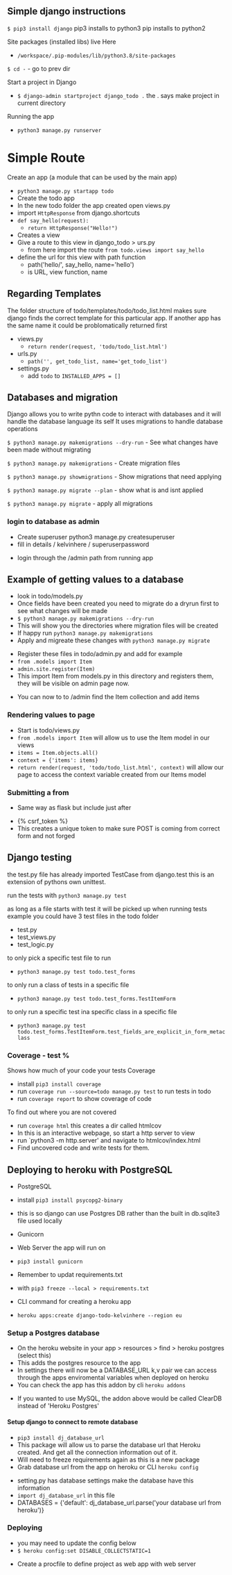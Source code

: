 ## Simple django instructions

`$ pip3 install django`
pip3 installs to python3
pip installs to python2

Site packages (installed libs) live Here
- `/workspace/.pip-modules/lib/python3.8/site-packages`

`$ cd -` - go to prev dir

Start a project in Django
- `$ django-admin startproject django_todo .` the . says make project in current directory

Running the app
- `python3 manage.py runserver`

# Simple Route
Create an app (a module that can be used by the main app)
- `python3 manage.py startapp todo`
- Create the todo app
- In the new todo folder the app created open views.py
- import `HttpResponse` from django.shortcuts
- `def say_hello(request):`
    - `return HttpResponse("Hello!")`
- Creates a view
- Give a route to this view in django_todo > urs.py
    - from here import the route `from todo.views import say_hello`
- define the url for this view with path function
    - path('hello/', say_hello, name='hello')
    - is URL, view function, name

## Regarding Templates

The folder structure of todo/templates/todo/todo_list.html makes sure
django finds the correct template for this particular app.  If another app
has the same name it could be problomatically returned first

- views.py
    - `return render(request, 'todo/todo_list.html')`
- urls.py
    - `path('', get_todo_list, name='get_todo_list')`
- settings.py
    - add `todo` to `INSTALLED_APPS = []`


## Databases and migration
Django allows you to write pythn code to interact with databases and it will handle the database language its self
It uses migrations to handle database operations

`$ python3 manage.py makemigrations --dry-run` - See what changes have been made without migrating

`$ python3 manage.py makemigrations` - Create migration files

`$ python3 manage.py showmigrations` - Show migrations that need applying

`$ python3 manage.py migrate --plan` - show what is and isnt applied

`$ python3 manage.py migrate` - apply all migrations

### login to database as admin

- Create superuser python3 manage.py createsuperuser
- fill in details / kelvinhere / superuserpassword

* login through the /admin path from running app

## Example of getting values to a database

- look in todo/models.py
- Once fields have been created you need to migrate do a dryrun first to see what changes will be made
- `$ python3 manage.py makemigrations --dry-run`
- This will show you the directories where migration files will be created
- If happy run `python3 manage.py makemigrations`
- Apply and migreate these changes with `python3 manage.py migrate`

* Register these files in todo/admin.py and add for example
* `from .models import Item`
* `admin.site.register(Item)`
* This import Item from models.py in this directory and registers them, they will be visible on admin page now.

- You can now to to /admin find the Item collection and add items

### Rendering values to page

- Start is todo/views.py
- `from .models import Item` will allow us to use the Item model in our views
- `items = Item.objects.all()`
- `context = {'items': items}`
- `return render(request, 'todo/todo_list.html', context)` will allow our page to access the context variable created from our Items model

### Submitting a from

- Same way as flask but include just after <form>
- {% csrf_token %}
- This creates a unique token to make sure POST is coming from correct form and not forged


## Django testing

the test.py file has already imported TestCase from django.test this is an extension of pythons own unittest.

run the tests with `python3 manage.py test`

as long as a file starts with test it will be picked up when running tests example you could have 3 test files in the todo folder
- test.py
- test_views.py
- test_logic.py

to only pick a specific test file to run 
- `python3 manage.py test todo.test_forms`

to only run a class of tests in a specific file
- `python3 manage.py test todo.test_forms.TestItemForm`

to only run a specific test ina specific class in a specific file
- `python3 manage.py test todo.test_forms.TestItemForm.test_fields_are_explicit_in_form_metaclass`

### Coverage - test %
Shows how much of your code your tests Coverage
- install `pip3 install coverage`
- run `coverage run --source=todo manage.py test` to run tests in todo
- run `coverage report` to show coverage of code

To find out where you are not covered
- run `coverage html` this creates a dir called htmlcov
- In this is an interactive webpage, so start a http server to view
- run `python3 -m http.server' and navigate to htmlcov/index.html
- Find uncovered code and write tests for them.

## Deploying to heroku with PostgreSQL

- PostgreSQL
- install `pip3 install psycopg2-binary`
- this is so django can use Postgres DB rather than the built in db.sqlite3 file used locally

- Gunicorn
- Web Server the app will run on
- `pip3 install gunicorn`

- Remember to updat requirements.txt
- with `pip3 freeze --local > requirements.txt`

- CLI command for creating a heroku app
- `heroku apps:create django-todo-kelvinhere --region eu`

### Setup a Postgres database
- On the heroku website in your app > resources > find > heroku postgres (select this)
- This adds the postgres resource to the app
- In settings there will now be a DATABASE_URL k,v pair we can access through the apps enviromental variables when deployed on heroku
- You can check the app has this addon by cli `heroku addons`

* If you wanted to use MySQL, the addon above would be called ClearDB instead of 'Heroku Postgres'

#### Setup django to connect to remote database
- `pip3 install dj_database_url`
- This package will allow us to parse the database url that Heroku created.  And get all the connection information out of it.
- Will need to freeze requirements again as this is a new package
- Grab database url from the app on heroku or CLI `heroku config`

* setting.py has database settings make the database have this information
* `import dj_database_url` in this file
* DATABASES = {'default': dj_database_url.parse('your database url from heroku')}

### Deploying

- you may need to update the config below
- `$ heroku config:set DISABLE_COLLECTSTATIC=1`

* Create a procfile to define project as web app with web server
